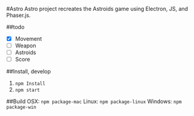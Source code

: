 #Astro
Astro project recreates the Astroids game using Electron, JS, and Phaser.js.

##todo
- [x] Movement
- [ ] Weapon 
- [ ] Astroids
- [ ] Score

##Install, develop
1. `npm Install`
2. `npm start`

##Build
OSX: `npm package-mac`
Linux: `npm package-linux`
Windows: `npm package-win`

